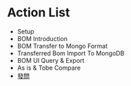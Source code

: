 # Action List

- Setup
- BOM Introduction
- BOM Transfer to Mongo Format
- Transferred Bom Import To MongoDB
- BOM UI Query & Export
- As is & Tobe Compare
- [發問](https://www.dcard.tw/f/softwareengineer/p/251268176)

